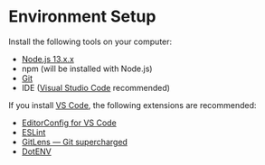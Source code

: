 # Environment Setup

Install the following tools on your computer:
* [Node.js 13.x.x](https://nodejs.org/)
* npm (will be installed with Node.js)
* [Git](https://git-scm.com/downloads)
* IDE ([Visual Studio Code](https://code.visualstudio.com/) recommended)

If you install [VS Code](https://code.visualstudio.com/), the following extensions are recommended:
* [EditorConfig for VS Code](https://marketplace.visualstudio.com/items?itemName=EditorConfig.EditorConfig)
* [ESLint](https://marketplace.visualstudio.com/items?itemName=dbaeumer.vscode-eslint)
* [GitLens — Git supercharged](https://marketplace.visualstudio.com/items?itemName=eamodio.gitlens)
* [DotENV](https://marketplace.visualstudio.com/items?itemName=mikestead.dotenv)

